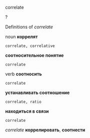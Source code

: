 correlate

?


Definitions of _correlate_

noun
**коррелят**

    correlate, correlative
**соотносительное понятие**

    correlate

verb
**соотносить**

    correlate
**устанавливать соотношение**

    correlate, ratio
**находиться в связи**

    correlate

_correlate_
**коррелировать**, **соотнести**